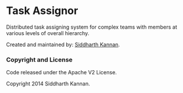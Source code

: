 Task Assignor
=============

Distributed task assigning system for complex teams with members at various levels of overall hierarchy.

Created and maintained by: [Siddharth Kannan](http://icyflame.github.io).

### Copyright and License

Code released under the Apache V2 License.

Copyright 2014 Siddharth Kannan.
